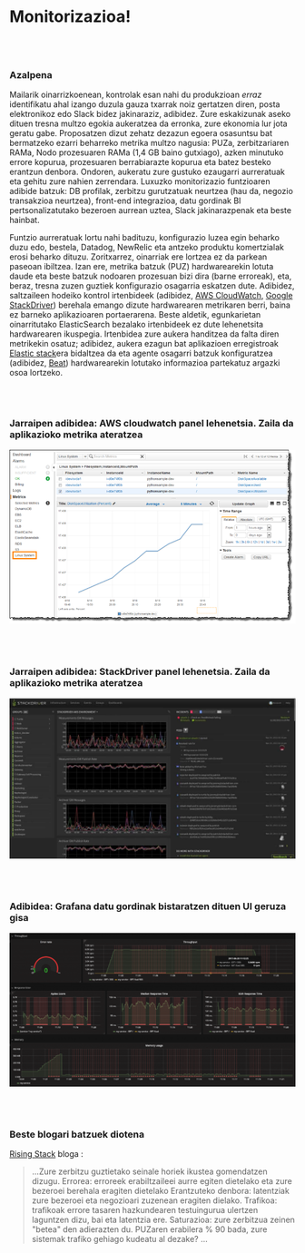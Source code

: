 # Monitorizazioa!

<br/><br/>

### Azalpena

Mailarik oinarrizkoenean, kontrolak esan nahi du produkzioan _erraz_ identifikatu ahal izango duzula gauza txarrak noiz gertatzen diren, posta elektronikoz edo Slack bidez jakinaraziz, adibidez. Zure eskakizunak aseko dituen tresna multzo egokia aukeratzea da erronka, zure ekonomia lur jota geratu gabe. Proposatzen dizut zehatz dezazun egoera osasuntsu bat bermatzeko ezarri beharreko metrika multzo nagusia: PUZa, zerbitzariaren RAMa, Nodo prozesuaren RAMa (1,4 GB baino gutxiago), azken minutuko errore kopurua, prozesuaren berrabiarazte kopurua eta batez besteko erantzun denbora. Ondoren, aukeratu zure gustuko ezaugarri aurreratuak eta gehitu zure nahien zerrendara. Luxuzko monitorizazio funtzioaren adibide batzuk: DB profilak, zerbitzu gurutzatuak neurtzea (hau da, negozio transakzioa neurtzea), front-end integrazioa, datu gordinak BI pertsonalizatutako bezeroen aurrean uztea, Slack jakinarazpenak eta beste hainbat.

Funtzio aurreratuak lortu nahi badituzu, konfigurazio luzea egin beharko duzu edo, bestela, Datadog, NewRelic eta antzeko produktu komertzialak erosi beharko dituzu. Zoritxarrez, oinarriak ere lortzea ez da parkean paseoan ibiltzea. Izan ere, metrika batzuk (PUZ) hardwarearekin lotuta daude eta beste batzuk nodoaren prozesuan bizi dira (barne erroreak), eta, beraz, tresna zuzen guztiek konfigurazio osagarria eskatzen dute. Adibidez, saltzaileen hodeiko kontrol irtenbideek (adibidez, [AWS CloudWatch](https://aws.amazon.com/cloudwatch/), [Google StackDriver](https://cloud.google.com/stackdriver/)) berehala emango dizute hardwarearen metrikaren berri, baina ez barneko aplikazioaren portaerarena. Beste aldetik, egunkarietan oinarritutako ElasticSearch bezalako irtenbideek ez dute lehenetsita hardwarearen ikuspegia. Irtenbidea zure aukera handitzea da falta diren metrikekin osatuz; adibidez, aukera ezagun bat aplikazioen erregistroak [Elastic stack](https://www.elastic.co/products)era bidaltzea da eta agente osagarri batzuk konfiguratzea (adibidez, [Beat](https://www.elastic.co/products)) hardwarearekin lotutako informazioa partekatuz argazki osoa lortzeko.

<br/><br/>

### Jarraipen adibidea: AWS cloudwatch panel lehenetsia. Zaila da aplikazioko metrika ateratzea

![AWS cloudwatch panel lehenetsia. Zaila da aplikazioko metrika ateratzea](/assets/images/monitoring1.png)

<br/><br/>

### Jarraipen adibidea: StackDriver panel lehenetsia. Zaila da aplikazioko metrika ateratzea

![StackDriver panel lehenetsia. Zaila da aplikazioko metrika ateratzea](/assets/images/monitoring2.jpg)

<br/><br/>

### Adibidea: Grafana datu gordinak bistaratzen dituen UI geruza gisa

![Grafana datu gordinak bistaratzen dituen UI geruza gisa](/assets/images/monitoring3.png)

<br/><br/>

### Beste blogari batzuek diotena

[Rising Stack](https://blog.risingstack.com/node-js-performance-monitoring-with-prometheus/) bloga :

> …Zure zerbitzu guztietako seinale horiek ikustea gomendatzen dizugu.
> Errorea: erroreek erabiltzaileei aurre egiten dietelako eta zure bezeroei berehala eragiten dietelako
> Erantzuteko denbora: latentziak zure bezeroei eta negozioari zuzenean eragiten dielako.
> Trafikoa: trafikoak errore tasaren hazkundearen testuingurua ulertzen laguntzen dizu, bai eta latentzia ere.
> Saturazioa: zure zerbitzua zeinen "betea" den adierazten du. PUZaren erabilera % 90 bada, zure sistemak trafiko gehiago kudeatu al dezake? …
